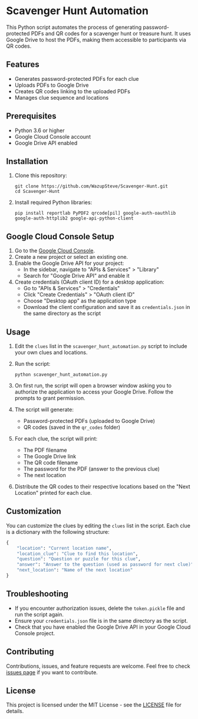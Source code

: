 # Scavenger Hunt Automation

This Python script automates the process of generating password-protected PDFs and QR codes for a scavenger hunt or treasure hunt. It uses Google Drive to host the PDFs, making them accessible to participants via QR codes.

## Features

- Generates password-protected PDFs for each clue
- Uploads PDFs to Google Drive
- Creates QR codes linking to the uploaded PDFs
- Manages clue sequence and locations

## Prerequisites

- Python 3.6 or higher
- Google Cloud Console account
- Google Drive API enabled

## Installation

1. Clone this repository:
   ```
   git clone https://github.com/WazupSteve/Scavenger-Hunt.git
   cd Scavenger-Hunt
   ```

2. Install required Python libraries:
   ```
   pip install reportlab PyPDF2 qrcode[pil] google-auth-oauthlib google-auth-httplib2 google-api-python-client
   ```

## Google Cloud Console Setup

1. Go to the [Google Cloud Console](https://console.cloud.google.com/).
2. Create a new project or select an existing one.
3. Enable the Google Drive API for your project:
   - In the sidebar, navigate to "APIs & Services" > "Library"
   - Search for "Google Drive API" and enable it
4. Create credentials (OAuth client ID) for a desktop application:
   - Go to "APIs & Services" > "Credentials"
   - Click "Create Credentials" > "OAuth client ID"
   - Choose "Desktop app" as the application type
   - Download the client configuration and save it as `credentials.json` in the same directory as the script

## Usage

1. Edit the `clues` list in the `scavenger_hunt_automation.py` script to include your own clues and locations.

2. Run the script:
   ```
   python scavenger_hunt_automation.py
   ```

3. On first run, the script will open a browser window asking you to authorize the application to access your Google Drive. Follow the prompts to grant permission.

4. The script will generate:
   - Password-protected PDFs (uploaded to Google Drive)
   - QR codes (saved in the `qr_codes` folder)

5. For each clue, the script will print:
   - The PDF filename
   - The Google Drive link
   - The QR code filename
   - The password for the PDF (answer to the previous clue)
   - The next location

6. Distribute the QR codes to their respective locations based on the "Next Location" printed for each clue.

## Customization

You can customize the clues by editing the `clues` list in the script. Each clue is a dictionary with the following structure:

```python
{
    "location": "Current location name",
    "location_clue": "Clue to find this location",
    "question": "Question or puzzle for this clue",
    "answer": "Answer to the question (used as password for next clue)",
    "next_location": "Name of the next location"
}
```

## Troubleshooting

- If you encounter authorization issues, delete the `token.pickle` file and run the script again.
- Ensure your `credentials.json` file is in the same directory as the script.
- Check that you have enabled the Google Drive API in your Google Cloud Console project.

## Contributing

Contributions, issues, and feature requests are welcome. Feel free to check [issues page](https://github.com/WazupSteve/Scavenger-Hunt/issues) if you want to contribute.

## License

This project is licensed under the MIT License - see the [LICENSE](LICENSE) file for details.
